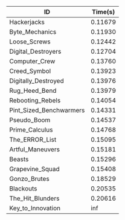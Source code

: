 |ID|Time(s)|
|-|-|
|Hackerjacks|0.11679|
|Byte_Mechanics|0.11930|
|Loose_Screws|0.12442|
|Digital_Destroyers|0.12704|
|Computer_Crew|0.13760|
|Creed_Symbol|0.13923|
|Digitally_Destroyed|0.13976|
|Rug_Heed_Bend|0.13979|
|Rebooting_Rebels|0.14054|
|Pint_Sized_Benchwarmers|0.14331|
|Pseudo_Boom|0.14537|
|Prime_Calculus|0.14768|
|The_ERROR_List|0.15095|
|Artful_Maneuvers|0.15181|
|Beasts|0.15296|
|Grapevine_Squad|0.15408|
|Gonzo_Brutes|0.18529|
|Blackouts|0.20535|
|The_Hit_Blunders|0.20616|
|Key_to_Innovation|inf|
